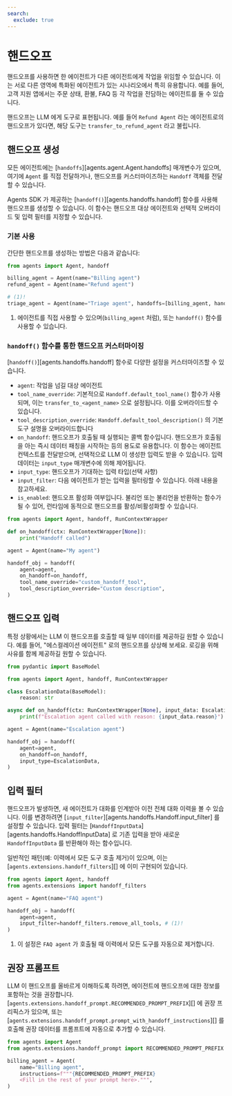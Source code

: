 ```yaml
---
search:
  exclude: true
---
```

# 핸드오프

핸드오프를 사용하면 한 에이전트가 다른 에이전트에게 작업을 위임할 수 있습니다. 이는 서로 다른 영역에 특화된 에이전트가 있는 시나리오에서 특히 유용합니다. 예를 들어, 고객 지원 앱에서는 주문 상태, 환불, FAQ 등 각 작업을 전담하는 에이전트를 둘 수 있습니다.

핸드오프는 LLM 에게 도구로 표현됩니다. 예를 들어 `Refund Agent` 라는 에이전트로의 핸드오프가 있다면, 해당 도구는 `transfer_to_refund_agent` 라고 불립니다.

## 핸드오프 생성

모든 에이전트에는 [`handoffs`][agents.agent.Agent.handoffs] 매개변수가 있으며, 여기에 `Agent` 를 직접 전달하거나, 핸드오프를 커스터마이즈하는 `Handoff` 객체를 전달할 수 있습니다.

Agents SDK 가 제공하는 [`handoff()`][agents.handoffs.handoff] 함수를 사용해 핸드오프를 생성할 수 있습니다. 이 함수는 핸드오프 대상 에이전트와 선택적 오버라이드 및 입력 필터를 지정할 수 있습니다.

### 기본 사용

간단한 핸드오프를 생성하는 방법은 다음과 같습니다:

```python
from agents import Agent, handoff

billing_agent = Agent(name="Billing agent")
refund_agent = Agent(name="Refund agent")

# (1)!
triage_agent = Agent(name="Triage agent", handoffs=[billing_agent, handoff(refund_agent)])
```

1. 에이전트를 직접 사용할 수 있으며(`billing_agent` 처럼), 또는 `handoff()` 함수를 사용할 수 있습니다.

### `handoff()` 함수를 통한 핸드오프 커스터마이징

[`handoff()`][agents.handoffs.handoff] 함수로 다양한 설정을 커스터마이즈할 수 있습니다.

-   `agent`: 작업을 넘길 대상 에이전트
-   `tool_name_override`: 기본적으로 `Handoff.default_tool_name()` 함수가 사용되며, 이는 `transfer_to_<agent_name>` 으로 설정됩니다. 이를 오버라이드할 수 있습니다.
-   `tool_description_override`: `Handoff.default_tool_description()` 의 기본 도구 설명을 오버라이드합니다
-   `on_handoff`: 핸드오프가 호출될 때 실행되는 콜백 함수입니다. 핸드오프가 호출됨을 아는 즉시 데이터 패칭을 시작하는 등의 용도로 유용합니다. 이 함수는 에이전트 컨텍스트를 전달받으며, 선택적으로 LLM 이 생성한 입력도 받을 수 있습니다. 입력 데이터는 `input_type` 매개변수에 의해 제어됩니다.
-   `input_type`: 핸드오프가 기대하는 입력 타입(선택 사항)
-   `input_filter`: 다음 에이전트가 받는 입력을 필터링할 수 있습니다. 아래 내용을 참고하세요.
-   `is_enabled`: 핸드오프 활성화 여부입니다. 불리언 또는 불리언을 반환하는 함수가 될 수 있어, 런타임에 동적으로 핸드오프를 활성/비활성화할 수 있습니다.

```python
from agents import Agent, handoff, RunContextWrapper

def on_handoff(ctx: RunContextWrapper[None]):
    print("Handoff called")

agent = Agent(name="My agent")

handoff_obj = handoff(
    agent=agent,
    on_handoff=on_handoff,
    tool_name_override="custom_handoff_tool",
    tool_description_override="Custom description",
)
```

## 핸드오프 입력

특정 상황에서는 LLM 이 핸드오프를 호출할 때 일부 데이터를 제공하길 원할 수 있습니다. 예를 들어, "에스컬레이션 에이전트" 로의 핸드오프를 상상해 보세요. 로깅을 위해 사유를 함께 제공하길 원할 수 있습니다.

```python
from pydantic import BaseModel

from agents import Agent, handoff, RunContextWrapper

class EscalationData(BaseModel):
    reason: str

async def on_handoff(ctx: RunContextWrapper[None], input_data: EscalationData):
    print(f"Escalation agent called with reason: {input_data.reason}")

agent = Agent(name="Escalation agent")

handoff_obj = handoff(
    agent=agent,
    on_handoff=on_handoff,
    input_type=EscalationData,
)
```

## 입력 필터

핸드오프가 발생하면, 새 에이전트가 대화를 인계받아 이전 전체 대화 이력을 볼 수 있습니다. 이를 변경하려면 [`input_filter`][agents.handoffs.Handoff.input_filter] 를 설정할 수 있습니다. 입력 필터는 [`HandoffInputData`][agents.handoffs.HandoffInputData] 로 기존 입력을 받아 새로운 `HandoffInputData` 를 반환해야 하는 함수입니다.

일반적인 패턴(예: 이력에서 모든 도구 호출 제거)이 있으며, 이는 [`agents.extensions.handoff_filters`][] 에 이미 구현되어 있습니다.

```python
from agents import Agent, handoff
from agents.extensions import handoff_filters

agent = Agent(name="FAQ agent")

handoff_obj = handoff(
    agent=agent,
    input_filter=handoff_filters.remove_all_tools, # (1)!
)
```

1. 이 설정은 `FAQ agent` 가 호출될 때 이력에서 모든 도구를 자동으로 제거합니다.

## 권장 프롬프트

LLM 이 핸드오프를 올바르게 이해하도록 하려면, 에이전트에 핸드오프에 대한 정보를 포함하는 것을 권장합니다. [`agents.extensions.handoff_prompt.RECOMMENDED_PROMPT_PREFIX`][] 에 권장 프리픽스가 있으며, 또는 [`agents.extensions.handoff_prompt.prompt_with_handoff_instructions`][] 를 호출해 권장 데이터를 프롬프트에 자동으로 추가할 수 있습니다.

```python
from agents import Agent
from agents.extensions.handoff_prompt import RECOMMENDED_PROMPT_PREFIX

billing_agent = Agent(
    name="Billing agent",
    instructions=f"""{RECOMMENDED_PROMPT_PREFIX}
    <Fill in the rest of your prompt here>.""",
)
```